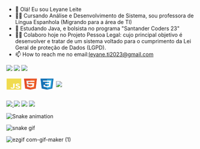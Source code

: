 - 👋 Olá! Eu sou Leyane Leite
- 👀🚀 Cursando Análise e Desenvolvimento de Sistema, sou professora de Língua Espanhola (Migrando para a área de TI)
- 🌱 Estudando Java, e bolsista no programa "Santander Coders 23"
- 🎯🔎 Colaboro hoje no Projeto Pessoa Legal: cujo principal objetivo é desenvolver e tratar de um sistema voltado para o cumprimento da Lei Geral de proteção de Dados (LGPD).
- 📫 How to reach me no email:leyane.ti2023@gmail.com

<div align-"center">
  <img src="![ezgif com-gif-maker (2)](https://github.com/leyanedev/git-digital-course/assets/137809210/ead22279-9fa5-458f-8f6c-34e931dfb372)
</div>


 <div>
  <a href="https://github.com/leyanedev">
  <img height="180em" src="https://github-readme-stats.vercel.app/api?username=leyanedev&show_icons=true&theme=dracula&include_all_commits=true&count_private=true"/>
  <img height="180em" src="https://github-readme-stats.vercel.app/api/top-langs/?username=leyanedev&layout=compact&langs_count=16&theme=dracula"/>
</div>
<div style="display: inline_block"><br>
  <img align="center" alt="Ley-Js" height="30" width="40" src="https://raw.githubusercontent.com/devicons/devicon/master/icons/javascript/javascript-plain.svg">
  <img align="center" alt="Ley-HTML" height="30" width="40" src="https://raw.githubusercontent.com/devicons/devicon/master/icons/html5/html5-original.svg">
  <img align="center" alt="Ley-CSS" height="30" width="40" src="https://raw.githubusercontent.com/devicons/devicon/master/icons/css3/css3-original.svg">
  <img align="center" src="![1694832370966](https://github.com/leyanedev/git-digital-course/assets/137809210/6797d478-71b3-4e4f-8edf-03568b88570f)">

  ##
 
<div> 

  <a href="https://www.instagram.com/leyaneleite/" target="_blank"><img src="https://img.shields.io/badge/-Instagram-%23E4405F?style=for-the-badge&logo=instagram&logoColor=white" target="_blank">
  </a>
 <a href="https://discord.gg/leyanedev_88000" target="_blank"><img src="https://img.shields.io/badge/Discord-7289DA?style=for-the-badge&logo=discord&logoColor=white" target="_blank"></a> 
  <a href = "mailto:leyane.ti2023@gmail.com"><img src="https://img.shields.io/badge/-Gmail-%23333?style=for-the-badge&logo=gmail&logoColor=white" target="_blank"></a>
  <a href="https://www.linkedin.com/in/leyane-a-leite/" target="_blank"><img src="https://img.shields.io/badge/-LinkedIn-%230077B5?style=for-the-badge&logo=linkedin&logoColor=white" target="_blank"></a> 
 
  ![Snake animation](https://github.com/leyanedev/leyanedev/blob/output/github-contribution-grid-snake.svg)

  ![snake gif](https://github.com/leyanedev/leyanedev/blob/output/github-contribution-grid-snake.svg)
 
</div>

![ezgif com-gif-maker (1)](https://github.com/leyanedev/git-digital-course/assets/137809210/27ef9a16-c72f-494e-af6a-12892c6cabdf)
